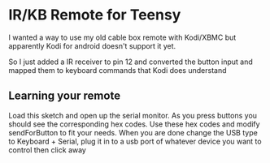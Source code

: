 # IR/KB Remote for Teensy

I wanted a way to use my old cable box remote with Kodi/XBMC but apparently Kodi for android doesn't support it yet.

So I just added a IR receiver to pin 12 and converted the button input and mapped them to keyboard commands that Kodi does understand 

## Learning your remote

Load this sketch and open up the serial monitor. As you press buttons you should see the corresponding hex codes. Use these hex codes and modify sendForButton to fit your needs. When you are done change the USB type to Keyboard + Serial, plug it in to a usb port of whatever device you want to control then click away



